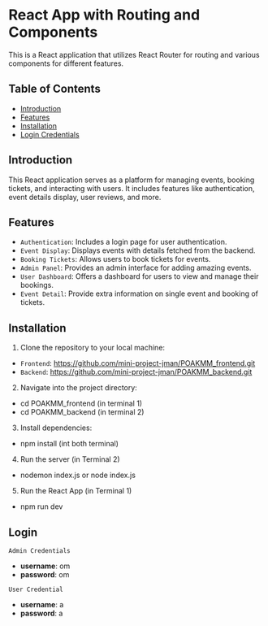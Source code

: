 # React App with Routing and Components

This is a React application that utilizes React Router for routing and various components for different features.

## Table of Contents
- [Introduction](#introduction)
- [Features](#features)
- [Installation](#installation)
- [Login Credentials](#login)


## Introduction
This React application serves as a platform for managing events, booking tickets, and interacting with users. It includes features like authentication, event details display, user reviews, and more.

## Features
- ```Authentication```: Includes a login page for user authentication.
- ```Event Display```: Displays events with details fetched from the backend.
- ```Booking Tickets```: Allows users to book tickets for events.
- ```Admin Panel```: Provides an admin interface for adding amazing events.
- ```User Dashboard```: Offers a dashboard for users to view and manage their bookings.
- ```Event Detail```: Provide extra information on single event and booking of tickets.

## Installation
1. Clone the repository to your local machine:
   
- ```Frontend```: https://github.com/mini-project-jman/POAKMM_frontend.git
- ```Backend```: https://github.com/mini-project-jman/POAKMM_backend.git

2. Navigate into the project directory:
- cd POAKMM_frontend  (in terminal 1)
- cd POAKMM_backend   (in terminal 2)

3. Install dependencies:
- npm install  (int both terminal)

4. Run the server (in Terminal 2)
- nodemon index.js  or node index.js

5. Run the React App (in Terminal 1)
- npm run dev

## Login

```Admin Credentials```
- **username**: om
- **password**: om

```User Credential```
- **username**: a
- **password**: a
